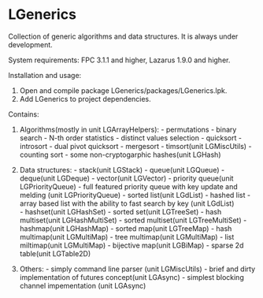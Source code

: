 # LGenerics

Collection of generic algorithms and data structures.
It is always under development.

System requirements: FPC 3.1.1 and higher, Lazarus 1.9.0 and higher.
   
Installation and usage:
  1. Open and compile package LGenerics/packages/LGenerics.lpk.
  2. Add LGenerics to project dependencies.

Contains:  
  1. Algorithms(mostly in unit LGArrayHelpers):
    - permutations
    - binary search
    - N-th order statistics
    - distinct values selection
    - quicksort
    - introsort
    - dual pivot quicksort
    - mergesort
    - timsort(unit LGMiscUtils)
    - counting sort
    - some non-cryptogarphic hashes(unit LGHash)

  2. Data structures:
    - stack(unit LGStack)
    - queue(unit LGQueue)
    - deque(unit LGDeque)
    - vector(unit LGVector)
    - priority queue(unit LGPriorityQueue)
    - full featured priority queue with key update and melding (unit LGPriorityQueue)
    - sorted list(unit LGdList)
    - hashed list - array based list with the ability to fast search by key (unit LGdList)  
    - hashset(unit LGHashSet)
    - sorted set(unit LGTreeSet)
    - hash multiset(unit LGHashMultiSet)
    - sorted multiset(unit LGTreeMultiSet)
    - hashmap(unit LGHashMap)
    - sorted map(unit LGTreeMap)
    - hash multimap(unit LGMultiMap)
    - tree multimap(unit LGMultiMap)
    - list miltimap(unit LGMultiMap)
    - bijective map(unit LGBiMap)
    - sparse 2d table(unit LGTable2D)
  
  3. Others:
    - simply command line parser (unit LGMiscUtils)
    - brief and dirty implementation of futures concept(unit LGAsync)
    - simplest blocking channel impementation (unit LGAsync)
